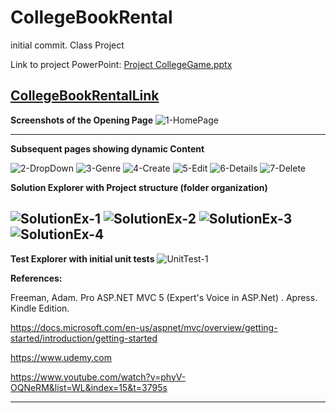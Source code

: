 # CollegeBookRental
initial commit. Class Project


Link to project PowerPoint: [Project CollegeGame.pptx](https://github.com/donnyves/CollegeBookRental/files/3076989/Project.CollegeGame.pptx)


[CollegeBookRentalLink](https://collegebookrentaldonnyves.azurewebsites.net/)
---
**Screenshots of the Opening Page**
![1-HomePage](https://user-images.githubusercontent.com/40510674/56087195-d8bdf880-5e1a-11e9-9db1-f98630128de3.PNG)

---

**Subsequent pages showing dynamic Content**

![2-DropDown](https://user-images.githubusercontent.com/40510674/56087217-5255e680-5e1b-11e9-8c94-f01bd8417a5b.PNG)
![3-Genre](https://user-images.githubusercontent.com/40510674/56087218-54b84080-5e1b-11e9-9b11-1828fd48475e.PNG)
![4-Create](https://user-images.githubusercontent.com/40510674/56087219-571a9a80-5e1b-11e9-9875-8ae464b984d7.PNG)
![5-Edit](https://user-images.githubusercontent.com/40510674/56087220-58e45e00-5e1b-11e9-9861-a817e42052a5.PNG)
![6-Details](https://user-images.githubusercontent.com/40510674/56087221-5bdf4e80-5e1b-11e9-85b1-a589be569d31.PNG)
![7-Delete](https://user-images.githubusercontent.com/40510674/56087222-5e41a880-5e1b-11e9-8959-5b0651c511ec.PNG)



**Solution Explorer with Project structure (folder organization)**



![SolutionEx-1](https://user-images.githubusercontent.com/40510674/56087223-60a40280-5e1b-11e9-9ec1-295fd1711368.PNG)
![SolutionEx-2](https://user-images.githubusercontent.com/40510674/56087224-63065c80-5e1b-11e9-9cec-6bfeadfa1c5b.PNG)
![SolutionEx-3](https://user-images.githubusercontent.com/40510674/56087226-66014d00-5e1b-11e9-8a47-706bb1a58f6a.PNG)
![SolutionEx-4](https://user-images.githubusercontent.com/40510674/56087227-6863a700-5e1b-11e9-9f26-f871e81301ea.PNG)
---

**Test Explorer with initial unit tests**
![UnitTest-1](https://user-images.githubusercontent.com/40510674/56087261-09eaf880-5e1c-11e9-8e34-7d2a8d43a277.PNG)

**References:**





Freeman, Adam. Pro ASP.NET MVC 5 (Expert's Voice in ASP.Net) . Apress. Kindle Edition.




https://docs.microsoft.com/en-us/aspnet/mvc/overview/getting-started/introduction/getting-started




https://www.udemy.com



https://www.youtube.com/watch?v=phyV-OQNeRM&list=WL&index=15&t=3795s





---
